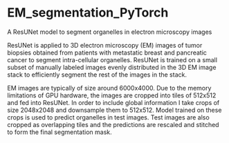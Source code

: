 # EM_segmentation_PyTorch

A ResUNet model to segment organelles in electron microscopy images

ResUNet is applied to 3D electron microscopy (EM) images of tumor biopsies obtained from patients with metastatic breast and pancreatic cancer to segment intra-cellular organelles. ResUNet is trained on a small subset of manually labeled images evenly distributed in the 3D EM image stack to efficiently segment the rest of the images in the stack.

EM images are typically of size around 6000x4000. Due to the memory limitations of GPU hardware, the images are cropped into tiles of 512x512 and fed into ResUNet. In order to include global information I take crops of size 2048x2048 and downsample them to 512x512. Model trained on these crops is used to predict organelles in test images. Test images are also cropped as overlapping tiles and the predictions are rescaled and stitched to form the final segmentation mask.
